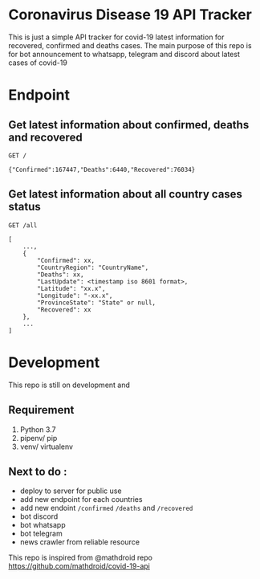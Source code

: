 # Coronavirus Disease 19 API Tracker

This is just a simple API tracker for covid-19 latest information for recovered, confirmed and deaths cases. The main purpose of this repo is for bot announcement to whatsapp, telegram and discord about latest cases of covid-19


# Endpoint

## Get latest information about confirmed, deaths and recovered
```
GET /
```

```
{"Confirmed":167447,"Deaths":6440,"Recovered":76034}
```
## Get latest information about all country cases status
```
GET /all
```
```
[
    ...,
    {
        "Confirmed": xx,
        "CountryRegion": "CountryName",
        "Deaths": xx,
        "LastUpdate": <timestamp iso 8601 format>,
        "Latitude": "xx.x",
        "Longitude": "-xx.x",
        "ProvinceState": "State" or null,
        "Recovered": xx
    },
    ...
]
```

# Development
This repo is still on development and
## Requirement
1. Python 3.7
2. pipenv/ pip
3. venv/ virtualenv


## Next to do :
- deploy to server for public use
- add new endpoint for each countries
- add new endoint `/confirmed` `/deaths` and `/recovered`
- bot discord
- bot whatsapp
- bot telegram
- news crawler from reliable resource

This repo is inspired from @mathdroid repo https://github.com/mathdroid/covid-19-api
